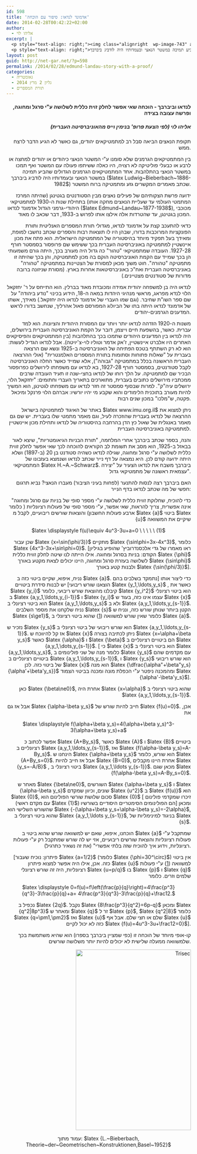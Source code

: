 ```yaml
---
id: 598
title: 'אדמונד לנדאו: סיפור עם הוכחה'
date: 2014-02-28T00:42:22+02:00
author:
  - אליהו לוי
excerpt: |
  <p style="text-align: right;"><img class="alignright  wp-image-743" alt="naz" src="http://net-gar.net/wp-content/uploads/2014/02/naz.jpg" width="109" height="86" />תקופת הנאצים הביאה סבל רב למתמטיקאים יהודים, גם כאשר לא הגיע הדבר לרצח ממש.</p>
  <p style="text-align: right;">בין המתמטיקאים הגרמנים שלא סומנו ע"י המשטר הנאצי כיהודים או יהודים למחצה או לרבע או כבעלי פוליטיקה לא רצויה, היו כאלה ששיתפו פעולה עם המשטר ואף תמכו במשטר הנאצי בהתלהבות. אחד המתמטיקאים הגרמנים הגדולים שהביע תמיכה במשטר הנאצי ובעמדותיו היה לודביג ביברבך (Ludwig Bieberbach 1886-1982) שכתב מאמרים המקשרים גזע ומתמטיקה ברוח המשטר</p>
layout: post
guid: http://net-gar.net/?p=598
permalink: /2014/02/28/edmund-landau-story-with-a-proof/
categories:
  - גאומטריה
  - גליון 2 מרץ 2014
  - תורת המספרים
---
```

<h4 style="text-align: right;">
  לנדאו וביברבך - הוכחה שאי אפשר לחלק זוית כללית לשלושה ע"י סרגל ומחוגה, ופרשה עצובה בצידה
</h4>

<h5 style="text-align: right;">
  אליהו לוי (לפי הצעת פרופ' בנימין וייס מהאוניברסיטה העברית)
</h5>

<p style="text-align: right;">
  תקופת הנאצים הביאה סבל רב למתמטיקאים יהודים, גם כאשר לא הגיע הדבר לרצח ממש.
</p>

<p style="text-align: right;">
  בין המתמטיקאים הגרמנים שלא סומנו ע"י המשטר הנאצי כיהודים או יהודים למחצה או לרבע או כבעלי פוליטיקה לא רצויה, היו כאלה ששיתפו פעולה עם המשטר ואף תמכו במשטר הנאצי בהתלהבות. אחד המתמטיקאים הגרמנים הגדולים שהביע תמיכה במשטר הנאצי ובעמדותיו היה לודביג ביברבך ($latex Ludwig~Bieberbach~1886-1982$) שכתב מאמרים המקשרים גזע ומתמטיקה ברוח המשטר.
</p>

<p style="text-align: right;">
  ידועה פרשת הצקותיהם של פעילים נאצים מבין הסטודנטים בגטינגן (שהיתה המרכז המתמטי העולמי עד שעליית הנאצים מחקה אותו) בתחילת שנות ה-1930 למתמטיקאי היהודי-גרמני הגדול אדמונד לנדאו ($latex Edmund~Landau~1877-1938$), מכוכבי המכון בגטינגן, עד שהטרדות אלה אילצו אותו לפרוש ב-1933, דבר שכאב לו מאוד.
</p>

<p style="text-align: right;">
  כדאי להתעכב קצת על אדמונד לנדאו, מגדולי תורת המספרים האנליטית ותורת הפונקציות המרוכבות בדורו, שבהן היו לו תוצאות רבות והספרים שכתב נחשבו למופת, ומאידך בעל תפקיד מיוחד בהיסטוריה של המתמטיקה הישראלית. הוא פתח את מכון איינשטיין למתמטיקה באוניברסיטה העברית בכך ששימש שם פרופסור בסמסטר חורף 1927-28. העובדה שמתמטיקאי "טהור" כה גדול היה מעורב בכך, היתה גורם משמעותי הן בכך שמייד עם הקמת האוניברסיטה הוקם בה מכון למתמטיקה, והן בכך שהיתה זו מתמטיקה "טהורה". חוט משוך מכאן למסורת של הצטיינות במתמטיקה "טהורה" באוניברסיטה העברית ואח"כ באוניברסיטאות אחרות בארץ. (מסורת שניזונה ברובה מדורות של סטודנטים מצטיינים.)
</p>

<p style="text-align: right;">
  לנדאו היה בן למשפחה יהודית אמידה ומכובדת מאוד בברלין. הוא התייחס על ר' יחזקאל הלוי לנדא מפראג, מראשי מנהיגי היהדות במאה ה-18, הידוע בכינוי "נודע ביהודה" על שם ספר השו"ת שחיבר. (וגם שמו העברי של אדמונד לנדאו היה יחזקאל.) מאידך, אשתו של אדמונד לנדאו היתה בתו של הביולוג המפורסם פאול אהרליך, שנחשב בדורו לראש המדענים הגרמנים-יהודים.
</p>

<p style="text-align: right;">
  משנות ה-1920 הזדהה לנדאו יותר ויותר עם המסורת היהודית והציונות. הוא למד עברית. כאשר, בהשפעת חיים וייצמן, דובר על הקמת האוניברסיטה העברית בירושלים, היה לנדאו בין המדענים היהודים שתמכו בכך בהתלהבות (בין המתמטיקאים והפיסיקאים האחרים היו אלברט איינשטיין, ז'אק אדמר וטוליו לוי-צ'יויטה). אבל לנדאו הגדיל לעשות: הוא לא רק השתתף בטכס הפתיחה של האוניברסיטה ב-1925 ונשא שם הרצאה בעברית על "שאלות פתוחות וסתומות בתורת המספרים האלמנטרית" (אולי ההרצאה העברית הראשונה בכלל במתמטיקה "גבוהה"), אלא שמייד כאשר החלה האוניברסיטה לקבל סטודנטים, בסמסטר חורף 1927-28, בא לנדאו עם משפחתו לירושלים כפרופסור הבכיר שם למתמטיקה. על הלך רוחו של לנדאו בחצי-שנה זו תעיד העובדה שרבים ממכתביו מירושלים כתובים בעברית, מתוארכים בתאריך העברי וחתומים: "יחזקאל הלוי, ירושלים עיה"ק". למרות שבסוף סמסטר זה חזר לנדאו עם משפחתו לגטינגן, הוא המשיך להיות מעורב בתוכנית הלימודים והוא שקבע מי יהיו יורשיו: אברהם הלוי פרנקל ומיכאל פקטה, ש"מלכו" במכון שנים רבות.
</p>

<p style="text-align: right;">
  באתר של האיגוד למתמטיקה בישראל $latex www.imu.org.il$ ניתן למצוא את ההרצאה של לנדאו בעברית שהוזכרה לעיל, וגם מאמר מתמטי שלו בעברית. יש שם גם מאמר באנגלית של שאול כץ הדן בהרחבה בהיסטוריה של לנדאו ותחילת מכון איינשטיין למתמטיקה באוניברסיטה העברית.
</p>

<p style="text-align: right;">
  והנה, בספר שכתב ביברבך אחרי המלחמה, "תורת הבניות הגיאומטריות", שיצא לאור בבאזל ב-1925, הוא מסב את תשומת לב הקוראים להוכחה לכך שאי אפשר לחלק זווית כללית לשלושה ע"י סרגל ומחוגה, שגילה לנדאו כשהיה סטודנט בן 20 (ב-1897) ושלא היתה ידועה קודם לכן. היא נמצאה על דף נייר שכתב לנדאו ושנמצא בעזבונו של המתמטיקאי $latex H.~A.~Schwarz$. ביברבך משבח את לנדאו הצעיר על "יצירה עצמאית ראשונה של מתמטיקאי גדול".
</p>

<p style="text-align: right;">
  האם ביברבך רצה לנסות להתנער (לפחות בעיני הציבור) מעברו הנאצי? נביא תרגום חפשי של מה שכתב לנדאו בדף הנייר:
</p>

<p style="text-align: right;">
  "כדי להוכיח, שחלוקת זווית כללית לשלושה ע"י מספר סופי של בניות עם סרגל ומחוגה אינה אפשרית, צריך להראות, שאי אפשר, ע"י מספר סופי של פעולות רציונליות ( כלומר ארבע פעולות החשבון) והוצאות שורשים ריבועיים, לקבל מ $latex {a}$ ביטוי $latex {u}$ שיקיים את המשוואה <a name="eq"></a>
</p>

<p style="text-align: center;" align="center">
  $latex \displaystyle f(u)\equiv 4u^3-3u+a=0 \ \ \ \ \ (1)$
</p>

<p style="text-align: right;">
  <a name="eq"></a> שכן עבור $latex {x=\sin(\phi/3)}$ מתקיים $latex {\sin\phi=3x-4x^3}$, כלומר $latex {4x^3-3x+\sin\phi=0}$. [ראו מאמרו של גדי אלכסנדרוביץ' שהופיע בגיליון הקודם: בניות בסרגל ומחוגה. אילו הייתה לנו שיטה לחלק זווית כללית $latex {\phi}$ לשלושה בעזרת סרגל ומחוגה, היינו יכולים לצאת מקטע באורך $latex {\sin\phi}$ ולבנות קטע באורך $latex {\sin(\phi/3)}$].
</p>

<p style="text-align: right;">
  נניח, איפוא, שקיים ביטוי כזה ב $latex {a}$. כדי ליצור אותו [נתמקד בשלבים בהם הוצאנו שורש ריבועי] יש לבנות סידרת ביטויים $latex {y_1,\ldots,y_s}$ , כאשר את $latex {y_i}$ קיבלנו מהוצאת שורש ריבועי, כלומר $latex {y_i^2}$ הוא ביטוי רציונלי ב $latex {a,y_1,\ldots,y_{i-1}}$ ו $latex {y_i}$ עצמו אינו כזה, בעוד ש $latex {x}$ הוא ביטוי רציונלי ב $latex {a,y_1,\ldots,y_s}$ ולא ב $latex {a,y_1,\ldots,y_{s-1}}$. נניח שלקחנו את מספר השלבים $latex {s}$ הקטן ביותר שנותן שורש כזה, ונניח ש $latex {s\ge1}$, כלומר שאין שורש למשוואה (<a href="#eq">1</a>) שהוא ביטוי רציונלי ב $latex {a}$.
</p>

<p style="text-align: right;">
  נזכיר ש $latex {y_s}$ הוא שורש ריבועי של ביטוי רציונלי ב $latex {a,y_1,\ldots,y_{s-1}}$. אז קל להיווכח ש $latex {x}$ ניתן לכתיבה בצורה $latex {x=\alpha+\beta y_s}$ כאשר $latex {\alpha}$ ו $latex {\beta}$ הם ביטויים רציונליים ב $latex {a,y_1,\dots,y_{s-1}}$. [ כי $latex {x}$ הוא ביטוי רציונלי ב $latex {a,y_1,\ldots,y_s}$, כלומר מנה של שני פולינומים ב $latex {y_s}$ עם מקדמים שהם ביטויים רציונליים ב $latex {a,y_1,\ldots,y_{s-1}}$, ו $latex {y_s}$ הוא שורש ריבועי של ביטוי כזה. לכן $latex {x}$ הוא מנה $latex {\dfrac{\alpha"+\beta"y_s}{\alpha'+\beta'y_s}}$ ומהמכנה ניפטר ע"י הכפלת מונה ומכנה בביטוי הצמוד $latex {\alpha'-\beta'y_s}$].
</p>

<p style="text-align: right;">
  כאן $latex {\beta\ne0}$, אחרת היה $latex {x=\alpha}$ שהוא ביטוי רציונלי ב $latex {a,y_1,\ldots,y_{s-1}}$.
</p>

<p style="text-align: right;">
  אבל אז גם $latex {\alpha-\beta y_s}$ חייב להיות שורש של $latex {f(u)=0}$. אכן, את
</p>

<p style="text-align: center;" align="center">
  $latex \displaystyle f(\alpha+\beta y_s)=4(\alpha+\beta y_s)^3-3(\alpha+\beta y_s)+a$
</p>

<p style="text-align: right;">
  אפשר לכתוב כ $latex {A+By_s}$, כאשר $latex {A}$ ו $latex {B}$ ביטויים רציונליים ב $latex {a,y_1,\ldots,y_{s-1}}$, ואז $latex {f(\alpha-\beta y_s)=A-By_s}$. הינחנו ש $latex {\alpha+\beta y_s}$ הוא שורש, כלומר $latex {A+By_s=0}$. אבל אז חייב להיות $latex {B=0}$, אחרת היינו מקבלים $latex {y_s=-A/B}$ , ביטוי רציונלי ב $latex {a,y_1,\ldots y_{s-1}}$. מכאן שגם $latex {f(\alpha-\beta y_s)=A-By_s=0}$.
</p>

<p style="text-align: right;">
  מאחר ש $latex {\beta\ne0}$, השורשים $latex {\alpha+\beta y_s}$ ו $latex {\alpha-\beta y_s}$ שונים, וכיוון שמקדם $latex {u^2}$ ב $latex {f(u)}$ הוא $latex {0}$, סכום שלושת שורשי הפולינום הוא $latex {0}$ [ זיכרו שמקדמי פולינום (עם מקדם ראשי $latex {1}$) הם הפולינומים הסימטריים היסודיים בשורשיו] ומכאן שהשורש השלישי הוא $latex {-(\alpha+\beta y_s+\alpha-\beta y_s)=-2\alpha}$, שהוא ביטוי רציונלי ב $latex {a,y_1,\ldots y_{s-1}}$, בניגוד למינימליות של $latex {s}$.
</p>

<p style="text-align: right;">
  הוכחנו, איפוא, שאם יש למשוואה שורש שהוא ביטוי ב $latex {a}$ שמתקבל ע"י פעולות רציונליות והוצאת שורשים ריבועיים, אזי יש לה שורש שמתקבל רק ע"י פעולות רציונליות, וידוע איך להוכיח שזה בלתי אפשרי" (את זה נשאיר כתרגיל).
</p>

<p style="text-align: right;">
  [פיתרון: נוכיח שעבור $latex {a=1/2}$ (כלומר $latex {\phi=30^\circ}$) אין ביטוי כזה. אכן, אילו היה אפשר למצוא פיתרון $latex {u}$ למשוואה (<a href="#eq">1</a>) ע"י פעולות רציונליות, היה זה שורש רציונלי $latex {u=p/q}$ בו $latex {p}$ ו $latex {q}$ שלמים וזרים. כלומר
</p>

<p style="text-align: center;" align="center">
  $latex \displaystyle 0=f(u)=f\left(\frac{p}{q}\right)=4\frac{p^3}{q^3}-3\frac{p}{q}+a= 4\frac{p^3}{q^3}-3\frac{p}{q}+\frac12.$
</p>

<p style="text-align: right;">
  נכפיל ב $latex {2q}$. נקבל $latex {8\frac{p^3}{q^2}=6p-q}$ ומכאן $latex {q^2|8p^3}$ ומאחר ש $latex {q}$ זר ל $latex {p}$, $latex {q^2|8}$ כלומר $latex {q=\pm1,\pm2}$ ואז $latex {u}$ שלם או חצי שלם. אבל אף $latex {u}$ כזה לא יכול לקיים $latex {f(u)=4u^3-3u+\frac12=0}$].
</p>

<p style="text-align: right;">
  קו-אופי מיוחד של הוכחה זו (כפי שמציין ביברבך בספרו) הוא שהיא משתמשת בכך שלמשוואה ממעלה שלישית לא יכולים להיות יותר משלושה שורשים.
</p>

<p style="text-align: right;">
  <img class="aligncenter  wp-image-610" alt="Trisec" src="http://net-gar.net/wp-content/uploads/2014/02/Trisec-654x1024.jpg" width="314" height="491" />
</p>

<p style="text-align: center;">
  עמוד מתוך: $latex {L.~Bieberbach, Theorie~der~Geometrischen~Konstruktionen,Basel~1952}$
</p>